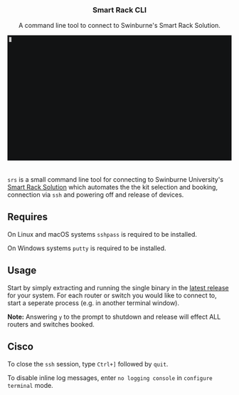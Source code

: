 <div align="center">
<p align="center">
  <p align="center">
    <h3 align="center">Smart Rack CLI</h3>
    <p align="center">
      A command line tool to connect to Swinburne's Smart Rack Solution.
    </p>
  </p>
</p>
<img src="img/preview.gif"/>
</div>
<br>

`srs` is a small command line tool for connecting to Swinburne University's [Smart Rack Solution](https://smartrack.ict.swin.edu.au/) which automates the the kit selection and booking, connection via `ssh` and powering off and release of devices.

## Requires

On Linux and macOS systems `sshpass` is required to be installed.

On Windows systems `putty` is required to be installed.

## Usage

Start by simply extracting and running the single binary in the [latest release](https://github.com/losuler/smart-rack-cli/releases/latest) for your system. For each router or switch you would like to connect to, start a seperate process (e.g. in another terminal window). 

**Note:** Answering `y` to the prompt to shutdown and release will effect ALL routers and switches booked.

## Cisco

To close the `ssh` session, type `Ctrl+]` followed by `quit`.

To disable inline log messages, enter `no logging console` in `configure terminal` mode.

